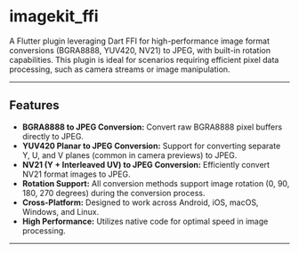 # imagekit_ffi

A Flutter plugin leveraging Dart FFI for high-performance image format conversions (BGRA8888, YUV420, NV21) to JPEG, with built-in rotation capabilities. This plugin is ideal for scenarios requiring efficient pixel data processing, such as camera streams or image manipulation.

---

## Features

- **BGRA8888 to JPEG Conversion:** Convert raw BGRA8888 pixel buffers directly to JPEG.
- **YUV420 Planar to JPEG Conversion:** Support for converting separate Y, U, and V planes (common in camera previews) to JPEG.
- **NV21 (Y + Interleaved UV) to JPEG Conversion:** Efficiently convert NV21 format images to JPEG.
- **Rotation Support:** All conversion methods support image rotation (0, 90, 180, 270 degrees) during the conversion process.
- **Cross-Platform:** Designed to work across Android, iOS, macOS, Windows, and Linux.
- **High Performance:** Utilizes native code for optimal speed in image processing.

---
